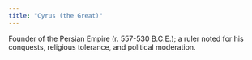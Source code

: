 ```yaml
---
title: "Cyrus (the Great)"
---
```

Founder of the Persian Empire (r. 557-530 B.C.E.); a ruler noted for his conquests, religious tolerance, and political moderation.

